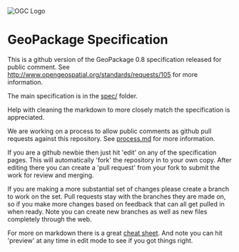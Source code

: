 ![OGC Logo](http://portal.opengeospatial.org/files/?artifact_id=11976&format=gif "OGC Logo")

GeoPackage Specification
==========

This is a github version of the GeoPackage 0.8 specification released for public comment. 
See http://www.opengeospatial.org/standards/requests/105 for more information.

The main specification is in the [spec/](spec/) folder. 

Help with cleaning the markdown to more closely match the specification is appreciated.

We are working on a process to allow public comments as github pull requests against this repository. 
See [process.md](process.md) for more information.

If you are a github newbie then just hit 'edit' on any of the specification pages.
This will automatically 'fork' the repository in to your own copy. After editing there you can create 
a 'pull request' from your fork to submit the work for review and merging.

If you are making a more substantial set of changes please create a branch to work on the set. Pull requests
stay with the branches they are made on, so if you make more changes based on feedback that can all get 
pulled in when ready. Note you can create new branches as well as new files completely through the web.

For more on markdown there is a great [cheat sheet](https://github.com/adam-p/markdown-here/wiki/Markdown-Cheatsheet).
And note you can hit 'preview' at any time in edit mode to see if you got things right. 
